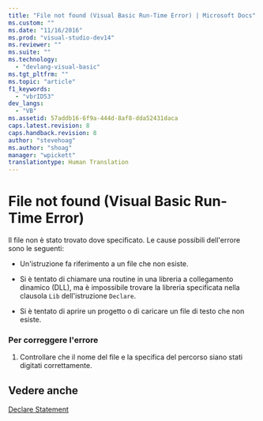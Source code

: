 ```yaml
---
title: "File not found (Visual Basic Run-Time Error) | Microsoft Docs"
ms.custom: ""
ms.date: "11/16/2016"
ms.prod: "visual-studio-dev14"
ms.reviewer: ""
ms.suite: ""
ms.technology: 
  - "devlang-visual-basic"
ms.tgt_pltfrm: ""
ms.topic: "article"
f1_keywords: 
  - "vbrID53"
dev_langs: 
  - "VB"
ms.assetid: 57addb16-6f9a-444d-8af8-dda52431daca
caps.latest.revision: 8
caps.handback.revision: 8
author: "stevehoag"
ms.author: "shoag"
manager: "wpickett"
translationtype: Human Translation
---
```

# File not found (Visual Basic Run-Time Error)
Il file non è stato trovato dove specificato.  Le cause possibili dell'errore sono le seguenti:  
  
-   Un'istruzione fa riferimento a un file che non esiste.  
  
-   Si è tentato di chiamare una routine in una libreria a collegamento dinamico \(DLL\), ma è impossibile trovare la libreria specificata nella clausola `Lib` dell'istruzione `Declare`.  
  
-   Si è tentato di aprire un progetto o di caricare un file di testo che non esiste.  
  
### Per correggere l'errore  
  
1.  Controllare che il nome del file e la specifica del percorso siano stati digitati correttamente.  
  
## Vedere anche  
 [Declare Statement](../../../visual-basic/language-reference/statements/declare-statement.md)